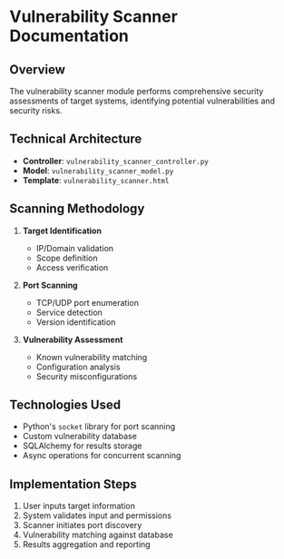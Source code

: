 
# Vulnerability Scanner Documentation

## Overview
The vulnerability scanner module performs comprehensive security assessments of target systems, identifying potential vulnerabilities and security risks.

## Technical Architecture
- **Controller**: `vulnerability_scanner_controller.py`
- **Model**: `vulnerability_scanner_model.py`
- **Template**: `vulnerability_scanner.html`

## Scanning Methodology
1. **Target Identification**
   - IP/Domain validation
   - Scope definition
   - Access verification

2. **Port Scanning**
   - TCP/UDP port enumeration
   - Service detection
   - Version identification

3. **Vulnerability Assessment**
   - Known vulnerability matching
   - Configuration analysis
   - Security misconfigurations

## Technologies Used
- Python's `socket` library for port scanning
- Custom vulnerability database
- SQLAlchemy for results storage
- Async operations for concurrent scanning

## Implementation Steps
1. User inputs target information
2. System validates input and permissions
3. Scanner initiates port discovery
4. Vulnerability matching against database
5. Results aggregation and reporting
